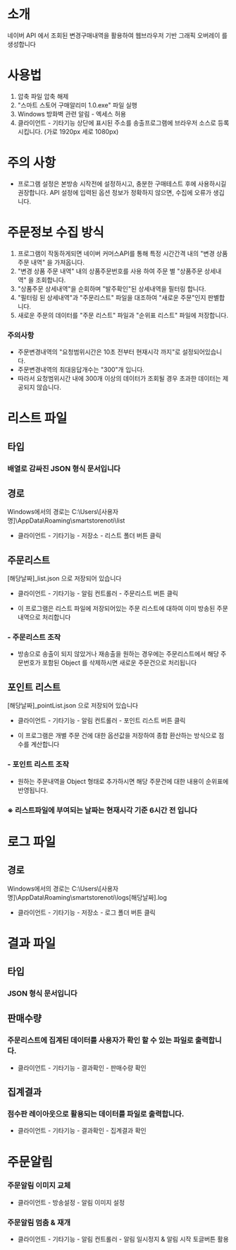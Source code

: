# 소개

네이버 API 에서 조회된 변경구매내역을 활용하여 웹브라우저 기반 그래픽 오버레이 를 생성합니다

# 사용법

1. 압축 파일 압축 해제
2. "스마트 스토어 구매알리미 1.0.exe" 파일 실행
3. Windows 방화벽 관련 알림 - 엑세스 허용
4. 클라이언트 - 기타기능 상단에 표시된 주소를 송출프로그램에 브라우저 소스로 등록시킵니다. (가로 1920px 세로 1080px)

# 주의 사항

- 프로그램 설정은 본방송 시작전에 설정하시고, 충분한 구매테스트 후에 사용하시길 권장합니다.
  API 설정에 입력된 옵션 정보가 정확하지 않으면, 수집에 오류가 생깁니다.

# 주문정보 수집 방식

1. 프로그램이 작동하게되면 네이버 커머스API를 통해 특정 시간간격 내의 "변경 상품 주문 내역" 을 가져옵니다.
2. "변경 상품 주문 내역" 내의 상품주문번호를 사용 하여 주문 별 "상품주문 상세내역" 을 조회합니다.
3. "상품주문 상세내역"을 순회하며 "발주확인"된 상세내역을 필터링 합니다.
4. "필터링 된 상세내역"과 "주문리스트" 파일을 대조하여 "새로운 주문"인지 판별합니다.
5. 새로운 주문의 데이터를 "주문 리스트" 파일과 "순위표 리스트" 파일에 저장합니다.

### 주의사항

- 주문변경내역의 "요청범위시간은 10초 전부터 현재시각 까지"로 설정되어있습니다.
- 주문변경내역의 최대응답개수는 "300"개 입니다.
- 따라서 요청범위시간 내에 300개 이상의 데이터가 조회될 경우 초과한 데이터는 제공되지 않습니다.

# 리스트 파일

## 타입

### 배열로 감싸진 JSON 형식 문서입니다

## 경로

Windows에서의 경로는 C:\Users\\[사용자명]\AppData\Roaming\smartstorenoti\list

- 클라이언트 - 기타기능 - 저장소 - 리스트 폴더 버튼 클릭

## 주문리스트

\[해당날짜]\_list.json 으로 저장되어 있습니다

- 클라이언트 - 기타기능 - 알림 컨트롤러 - 주문리스트 버튼 클릭

- 이 프로그램은 리스트 파일에 저장되어있는 주문 리스트에 대하여
  이미 방송된 주문내역으로 처리합니다

### - 주문리스트 조작

- 방송으로 송출이 되지 않았거나 재송출을 원하는 경우에는
  주문리스트에서 해당 주문번호가 포함된 Object 를 삭제하시면
  새로운 주문건으로 처리됩니다

## 포인트 리스트

\[해당날짜]\_pointList.json 으로 저장되어 있습니다

- 클라이언트 - 기타기능 - 알림 컨트롤러 - 포인트 리스트 버튼 클릭

- 이 프로그램은 개별 주문 건에 대한 옵션값을 저장하여
  종합 환산하는 방식으로 점수를 계산합니다

### - 포인트 리스트 조작

- 원하는 주문내역을 Object 형태로 추가하시면 해당 주문건에 대한 내용이 순위표에 반영됩니다.

### ※ 리스트파일에 부여되는 날짜는 현재시각 기준 6시간 전 입니다

# 로그 파일

## 경로

Windows에서의 경로는 C:\Users\\[사용자명]\AppData\Roaming\smartstorenoti\logs\[해당날짜\].log

- 클라이언트 - 기타기능 - 저장소 - 로그 폴더 버튼 클릭

# 결과 파일

## 타입

### JSON 형식 문서입니다

## 판매수량

### 주문리스트에 집계된 데이터를 사용자가 확인 할 수 있는 파일로 출력합니다.

- 클라이언트 - 기타기능 - 결과확인 - 판매수량 확인

## 집계결과

### 점수판 레이아웃으로 활용되는 데이터를 파일로 출력합니다.

- 클라이언트 - 기타기능 - 결과확인 - 집계결과 확인

# 주문알림

### 주문알림 이미지 교체

- 클라이언트 - 방송설정 - 알림 이미지 설정

### 주문알림 멈춤 & 재개

- 클라이언트 - 기타기능 - 알림 컨트롤러 - 알림 일시정지 & 알림 시작 토글버튼 활용
